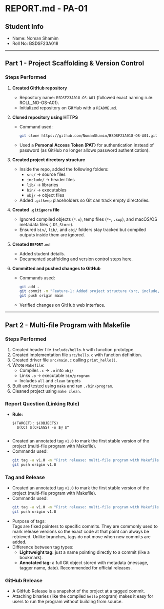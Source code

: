 # REPORT.md - PA-01

## Student Info
- Name: Noman Shamim
- Roll No: BSDSF23A018

---

## Part 1 - Project Scaffolding & Version Control

### Steps Performed
1. **Created GitHub repository**  
   - Repository name: `BSDSF23A018-OS-A01` (followed exact naming rule: ROLL_NO-OS-A01).  
   - Initialized repository on GitHub with a `README.md`.  

2. **Cloned repository using HTTPS**  
   - Command used:  
     ```bash
     git clone https://github.com/NomanShamim/BSDSF23A018-OS-A01.git
     ```
   - Used a **Personal Access Token (PAT)** for authentication instead of password (as GitHub no longer allows password authentication).  

3. **Created project directory structure**  
   - Inside the repo, added the following folders:  
     - `src/` → source files  
     - `include/` → header files  
     - `lib/` → libraries  
     - `bin/` → executables  
     - `obj/` → object files  
   - Added `.gitkeep` placeholders so Git can track empty directories.  

4. **Created `.gitignore` file**  
   - Ignored compiled objects (`*.o`), temp files (`*~`, `.swp`), and macOS/OS metadata files (`.DS_Store`).  
   - Ensured `bin/`, `lib/`, and `obj/` folders stay tracked but compiled outputs inside them are ignored.  

5. **Created `REPORT.md`**  
   - Added student details.  
   - Documented scaffolding and version control steps here.  

6. **Committed and pushed changes to GitHub**  
   - Commands used:  
     ```bash
     git add .
     git commit -m "Feature-1: Added project structure (src, include, lib, bin, obj), REPORT.md, and .gitignore"
     git push origin main
     ```
   - Verified changes on GitHub web interface.  

---
## Part 2 - Multi-file Program with Makefile

### Steps Performed
1. Created header file `include/hello.h` with function prototype.
2. Created implementation file `src/hello.c` with function definition.
3. Created driver file `src/main.c` calling `print_hello()`.
4. Wrote `Makefile`:
   - Compiles `.c` → `.o` into `obj/`
   - Links `.o` → executable `bin/program`
   - Includes `all` and `clean` targets
5. Built and tested using `make` and ran `./bin/program`.
6. Cleaned project using `make clean`.

### Report Question (Linking Rule)
- **Rule:**  
  ```make
  $(TARGET): $(OBJECTS)
  	$(CC) $(CFLAGS) -o $@ $^


- Created an annotated tag `v1.0` to mark the first stable version of the project (multi-file program with Makefile).
- Commands used:
  ```bash
  git tag -a v1.0 -m "First release: multi-file program with Makefile"
  git push origin v1.0


### Tag and Release
- Created an annotated tag `v1.0` to mark the first stable version of the project (multi-file program with Makefile).
- Commands used:
  ```bash
  git tag -a v1.0 -m "First release: multi-file program with Makefile"
  git push origin v1.0
  ```
- Purpose of tags:  
  Tags are fixed pointers to specific commits. They are commonly used to mark release versions so the exact code at that point can always be retrieved. Unlike branches, tags do not move when new commits are added.
- Difference between tag types:  
  - **Lightweight tag:** just a name pointing directly to a commit (like a bookmark).  
  - **Annotated tag:** a full Git object stored with metadata (message, tagger name, date). Recommended for official releases.

### GitHub Release
- A GitHub Release is a snapshot of the project at a tagged commit.
- Attaching binaries (like the compiled `hello` program) makes it easy for users to run the program without building from source.
